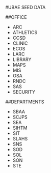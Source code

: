 #UBAE SEED DATA

##OFFICE
- ARC
- ATHLETICS
- CCSD
- CLINIC
- ECOS
- LARC
- LIBRARY
- MAPS
- MIS
- OSA
- RNDC
- SAS
- SECURITY

##DEPARTMENTS
- SBAA
- SCJPS
- SEA
- SIHTM
- SIT
- SLAHS
- SNS
- SOD
- SOL
- SON
- STE
